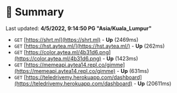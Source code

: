 # 📖 Summary
Last updated: **4/5/2022, 9:14:50 PG "Asia/Kuala_Lumpur"**

- `GET` [https://shrt.ml](https://shrt.ml) - **Up** (2469ms)
- `GET` [https://hst.aytea.ml/](https://hst.aytea.ml/) - **Up** (262ms)
- `GET` [https://color.aytea.ml/4b31d6.png](https://color.aytea.ml/4b31d6.png) - **Up** (1423ms)
- `GET` [https://memeapi.aytea14.repl.co/gimme](https://memeapi.aytea14.repl.co/gimme) - **Up** (631ms)
- `GET` [https://teledrivemy.herokuapp.com/dashboard](https://teledrivemy.herokuapp.com/dashboard) - **Up** (20611ms)
